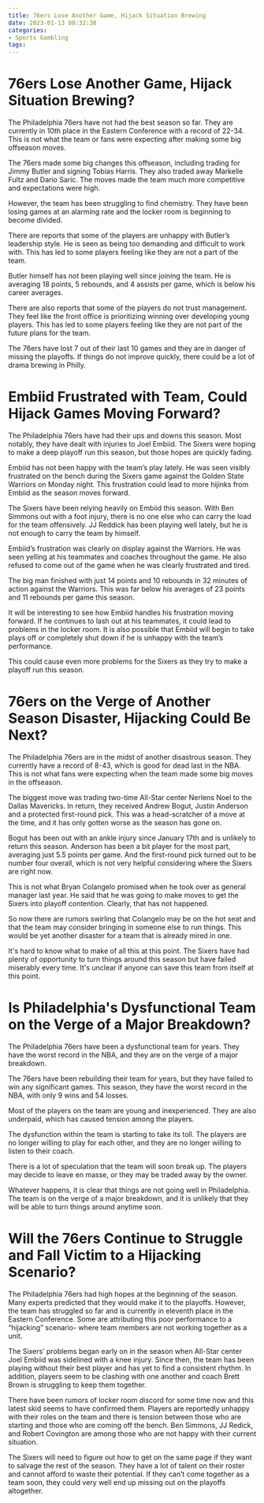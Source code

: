 ```yaml
---
title: 76ers Lose Another Game, Hijack Situation Brewing
date: 2023-01-13 08:32:38
categories:
- Sports Gambling
tags:
---
```



#  76ers Lose Another Game, Hijack Situation Brewing?

The Philadelphia 76ers have not had the best season so far. They are currently in 10th place in the Eastern Conference with a record of 22-34. This is not what the team or fans were expecting after making some big offseason moves.

The 76ers made some big changes this offseason, including trading for Jimmy Butler and signing Tobias Harris. They also traded away Markelle Fultz and Dario Saric. The moves made the team much more competitive and expectations were high.

However, the team has been struggling to find chemistry. They have been losing games at an alarming rate and the locker room is beginning to become divided.

There are reports that some of the players are unhappy with Butler’s leadership style. He is seen as being too demanding and difficult to work with. This has led to some players feeling like they are not a part of the team.

Butler himself has not been playing well since joining the team. He is averaging 18 points, 5 rebounds, and 4 assists per game, which is below his career averages.

There are also reports that some of the players do not trust management. They feel like the front office is prioritizing winning over developing young players. This has led to some players feeling like they are not part of the future plans for the team.

The 76ers have lost 7 out of their last 10 games and they are in danger of missing the playoffs. If things do not improve quickly, there could be a lot of drama brewing in Philly.

#  Embiid Frustrated with Team, Could Hijack Games Moving Forward?

The Philadelphia 76ers have had their ups and downs this season. Most notably, they have dealt with injuries to Joel Embiid. The Sixers were hoping to make a deep playoff run this season, but those hopes are quickly fading.

Embiid has not been happy with the team’s play lately. He was seen visibly frustrated on the bench during the Sixers game against the Golden State Warriors on Monday night. This frustration could lead to more hijinks from Embiid as the season moves forward.

The Sixers have been relying heavily on Embiid this season. With Ben Simmons out with a foot injury, there is no one else who can carry the load for the team offensively. JJ Reddick has been playing well lately, but he is not enough to carry the team by himself.

Embiid’s frustration was clearly on display against the Warriors. He was seen yelling at his teammates and coaches throughout the game. He also refused to come out of the game when he was clearly frustrated and tired.

The big man finished with just 14 points and 10 rebounds in 32 minutes of action against the Warriors. This was far below his averages of 23 points and 11 rebounds per game this season.

It will be interesting to see how Embiid handles his frustration moving forward. If he continues to lash out at his teammates, it could lead to problems in the locker room. It is also possible that Embiid will begin to take plays off or completely shut down if he is unhappy with the team’s performance.

This could cause even more problems for the Sixers as they try to make a playoff run this season.

#  76ers on the Verge of Another Season Disaster, Hijacking Could Be Next?

The Philadelphia 76ers are in the midst of another disastrous season. They currently have a record of 8-43, which is good for dead last in the NBA. This is not what fans were expecting when the team made some big moves in the offseason.

The biggest move was trading two-time All-Star center Nerlens Noel to the Dallas Mavericks. In return, they received Andrew Bogut, Justin Anderson and a protected first-round pick. This was a head-scratcher of a move at the time, and it has only gotten worse as the season has gone on.

Bogut has been out with an ankle injury since January 17th and is unlikely to return this season. Anderson has been a bit player for the most part, averaging just 5.5 points per game. And the first-round pick turned out to be number four overall, which is not very helpful considering where the Sixers are right now.

This is not what Bryan Colangelo promised when he took over as general manager last year. He said that he was going to make moves to get the Sixers into playoff contention. Clearly, that has not happened.

So now there are rumors swirling that Colangelo may be on the hot seat and that the team may consider bringing in someone else to run things. This would be yet another disaster for a team that is already mired in one.

It's hard to know what to make of all this at this point. The Sixers have had plenty of opportunity to turn things around this season but have failed miserably every time. It's unclear if anyone can save this team from itself at this point.

#  Is Philadelphia's Dysfunctional Team on the Verge of a Major Breakdown?

The Philadelphia 76ers have been a dysfunctional team for years. They have the worst record in the NBA, and they are on the verge of a major breakdown.

The 76ers have been rebuilding their team for years, but they have failed to win any significant games. This season, they have the worst record in the NBA, with only 9 wins and 54 losses.

Most of the players on the team are young and inexperienced. They are also underpaid, which has caused tension among the players.

The dysfunction within the team is starting to take its toll. The players are no longer willing to play for each other, and they are no longer willing to listen to their coach.

There is a lot of speculation that the team will soon break up. The players may decide to leave en masse, or they may be traded away by the owner.

Whatever happens, it is clear that things are not going well in Philadelphia. The team is on the verge of a major breakdown, and it is unlikely that they will be able to turn things around anytime soon.

#  Will the 76ers Continue to Struggle and Fall Victim to a Hijacking Scenario?

The Philadelphia 76ers had high hopes at the beginning of the season. Many experts predicted that they would make it to the playoffs. However, the team has struggled so far and is currently in eleventh place in the Eastern Conference. Some are attributing this poor performance to a “hijacking” scenario- where team members are not working together as a unit.

The Sixers’ problems began early on in the season when All-Star center Joel Embiid was sidelined with a knee injury. Since then, the team has been playing without their best player and has yet to find a consistent rhythm. In addition, players seem to be clashing with one another and coach Brett Brown is struggling to keep them together.

There have been rumors of locker room discord for some time now and this latest skid seems to have confirmed them. Players are reportedly unhappy with their roles on the team and there is tension between those who are starting and those who are coming off the bench. Ben Simmons, JJ Redick, and Robert Covington are among those who are not happy with their current situation.

The Sixers will need to figure out how to get on the same page if they want to salvage the rest of the season. They have a lot of talent on their roster and cannot afford to waste their potential. If they can’t come together as a team soon, they could very well end up missing out on the playoffs altogether.